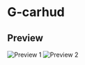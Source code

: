 # G-carhud

<h2>Preview</h2>

<img src="https://cdn.discordapp.com/attachments/919847879328292894/938087239722868836/218_20220201160059_1.png" alt="Preview 1">

<img src="https://cdn.discordapp.com/attachments/919847879328292894/938087240234586172/218_20220201160314_1.png" alt="Preview 2">
